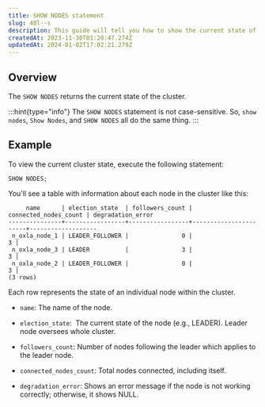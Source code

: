 ```yaml
---
title: SHOW NODES statement
slug: 48l--s
description: This guide will tell you how to show the current state of the cluster. 
createdAt: 2023-11-30T01:20:47.274Z
updatedAt: 2024-01-02T17:02:21.279Z
---
```


## **Overview**

The `SHOW NODES` returns the current state of the cluster.&#x20;

:::hint{type="info"}
The `SHOW NODES` statement is not case-sensitive. So, `show nodes`, `Show Nodes`, and `SHOW NODES` all do the same thing.
:::

## **Example**

To view the current cluster state, execute the following statement:

```pgsql
SHOW NODES;
```

You'll see a table with information about each node in the cluster like this:

```pgsql
     name      | election_state  | followers_count | connected_nodes_count | degradation_error 
---------------+-----------------+-----------------+-----------------------+-------------------
 n_oxla_node_1 | LEADER_FOLLOWER |               0 |                     3 | 
 n_oxla_node_3 | LEADER          |               3 |                     3 | 
 n_oxla_node_2 | LEADER_FOLLOWER |               0 |                     3 | 
(3 rows)
```

Each row represents the state of an individual node within the cluster.

*   `name`: The name of the node.

*   `election_state`:  The current state of the node (e.g., LEADER). Leader node oversees whole cluster.

*   `followers_count`: Number of nodes following the leader which applies to the leader node.

*   `connected_nodes_count`: Total nodes connected, including itself.

*   `degradation_error`: Shows an error message if the node is not working correctly; otherwise, it shows NULL.

